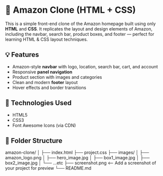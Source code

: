 # 🛒 Amazon Clone (HTML + CSS)

This is a simple front-end clone of the Amazon homepage built using only **HTML** and **CSS**. It replicates the layout and design elements of Amazon, including the navbar, search bar, product boxes, and footer — perfect for learning HTML & CSS layout techniques.

## 💡 Features

- Amazon-style **navbar** with logo, location, search bar, cart, and account
- Responsive **panel navigation**
- Product section with images and categories
- Clean and modern **footer** layout
- Hover effects and border transitions

## 🔧 Technologies Used

- HTML5
- CSS3
- Font Awesome Icons (via CDN)

## 📁 Folder Structure
amazon-clone/ │ ├── index.html ├── project.css ├── images/ │ ├── amazon_logo.png │ ├── hero_image.jpg │ ├── box1_image.jpg │ ├── box2_image.jpg │ └── ...etc ├── screenshot.png <-- Add a screenshot of your project for preview └── README.md

